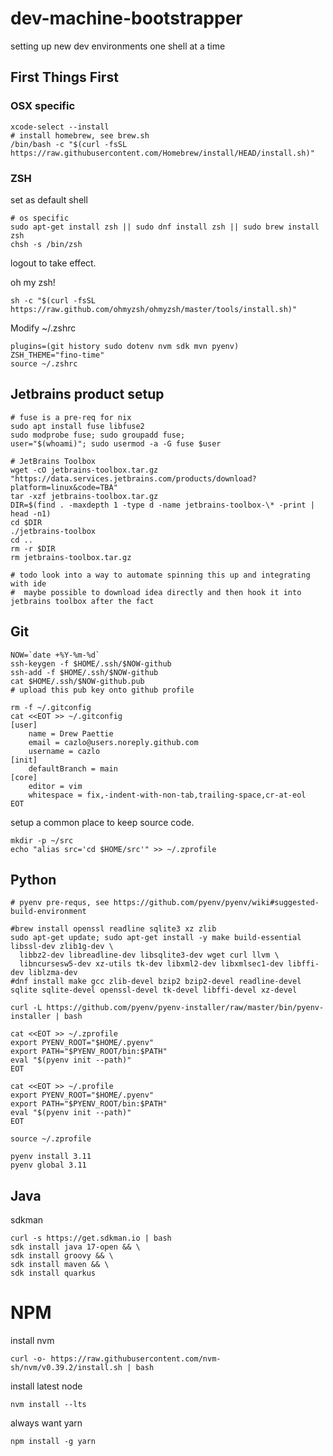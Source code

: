 # dev-machine-bootstrapper
setting up new dev environments one shell at a time

## First Things First

### OSX specific
```shell
xcode-select --install
# install homebrew, see brew.sh
/bin/bash -c "$(curl -fsSL https://raw.githubusercontent.com/Homebrew/install/HEAD/install.sh)"
```

### ZSH

set as default shell
```shell script
# os specific 
sudo apt-get install zsh || sudo dnf install zsh || sudo brew install zsh
chsh -s /bin/zsh
```
logout to take effect.

oh my zsh!
```shell script
sh -c "$(curl -fsSL https://raw.github.com/ohmyzsh/ohmyzsh/master/tools/install.sh)"
```
Modify ~/.zshrc
```shell script
plugins=(git history sudo dotenv nvm sdk mvn pyenv)
ZSH_THEME="fino-time"
source ~/.zshrc
```

## Jetbrains product setup
```shell script
# fuse is a pre-req for nix
sudo apt install fuse libfuse2
sudo modprobe fuse; sudo groupadd fuse;
user="$(whoami)"; sudo usermod -a -G fuse $user

# JetBrains Toolbox
wget -cO jetbrains-toolbox.tar.gz "https://data.services.jetbrains.com/products/download?platform=linux&code=TBA"
tar -xzf jetbrains-toolbox.tar.gz
DIR=$(find . -maxdepth 1 -type d -name jetbrains-toolbox-\* -print | head -n1)
cd $DIR
./jetbrains-toolbox
cd ..
rm -r $DIR
rm jetbrains-toolbox.tar.gz

# todo look into a way to automate spinning this up and integrating with ide
#  maybe possible to download idea directly and then hook it into jetbrains toolbox after the fact
```

## Git
```shell
NOW=`date +%Y-%m-%d`
ssh-keygen -f $HOME/.ssh/$NOW-github
ssh-add -f $HOME/.ssh/$NOW-github
cat $HOME/.ssh/$NOW-github.pub
# upload this pub key onto github profile

rm -f ~/.gitconfig
cat <<EOT >> ~/.gitconfig
[user]
	name = Drew Paettie
	email = cazlo@users.noreply.github.com
	username = cazlo
[init]
	defaultBranch = main
[core]
	editor = vim
	whitespace = fix,-indent-with-non-tab,trailing-space,cr-at-eol
EOT
```

setup a common place to keep source code. 
```shell
mkdir -p ~/src
echo "alias src='cd $HOME/src'" >> ~/.zprofile
```

## Python
```shell
# pyenv pre-requs, see https://github.com/pyenv/pyenv/wiki#suggested-build-environment

#brew install openssl readline sqlite3 xz zlib
sudo apt-get update; sudo apt-get install -y make build-essential libssl-dev zlib1g-dev \
  libbz2-dev libreadline-dev libsqlite3-dev wget curl llvm \
  libncursesw5-dev xz-utils tk-dev libxml2-dev libxmlsec1-dev libffi-dev liblzma-dev
#dnf install make gcc zlib-devel bzip2 bzip2-devel readline-devel sqlite sqlite-devel openssl-devel tk-devel libffi-devel xz-devel

curl -L https://github.com/pyenv/pyenv-installer/raw/master/bin/pyenv-installer | bash

cat <<EOT >> ~/.zprofile
export PYENV_ROOT="$HOME/.pyenv"
export PATH="$PYENV_ROOT/bin:$PATH"
eval "$(pyenv init --path)"
EOT

cat <<EOT >> ~/.profile
export PYENV_ROOT="$HOME/.pyenv"
export PATH="$PYENV_ROOT/bin:$PATH"
eval "$(pyenv init --path)"
EOT

source ~/.zprofile

pyenv install 3.11
pyenv global 3.11
```

## Java
sdkman
```shell script
curl -s https://get.sdkman.io | bash
sdk install java 17-open && \
sdk install groovy && \
sdk install maven && \
sdk install quarkus
```

# NPM
install nvm
```shell script
curl -o- https://raw.githubusercontent.com/nvm-sh/nvm/v0.39.2/install.sh | bash
```
install latest node
```shell script
nvm install --lts
```
always want yarn
```shell script
npm install -g yarn
```